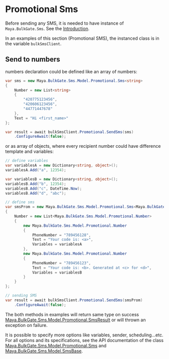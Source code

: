 # Promotional Sms

Before sending any SMS, it is needed to have instance of `Maya.BulkGate.Sms`. See the [Introduction](/articles/intro.md).

In an examples of this section (Promotional SMS), the instanced class is in the variable `bulkSmsClient`.

## Send to numbers

numbers declaration could be defined like an array of numbers:

```c#
var sms = new Maya.BulkGate.Sms.Model.Promotional.Sms<string>
{
    Number = new List<string>
    {
        "420775123456",
        "420606123456",
        "44771447678"
    },
    Text = "Hi <first_name>"
};

var result = await bulkSmsClient.Promotional.SendSms(sms)
    .ConfigureAwait(false);
```

or as array of objects, where every recipient number could have difference template and variables:

```c#
// define variables
var variablesA = new Dictionary<string, object>();
variablesA.Add("a", 12354);

var variablesB = new Dictionary<string, object>();
variablesB.Add("b", 12354);
variablesB.Add("c", DateTime.Now);
variablesB.Add("d", "abc");

// define sms 
var smsProm = new Maya.BulkGate.Sms.Model.Promotional.Sms<Maya.BulkGate.Sms.Model.Promotional.Number>
{
    Number = new List<Maya.BulkGate.Sms.Model.Promotional.Number>
    {
        new Maya.BulkGate.Sms.Model.Promotional.Number
        {
            PhoneNumber = "789456128",
            Text = "Your code is: <a>",
            Variables = variablesA
        },
        new Maya.BulkGate.Sms.Model.Promotional.Number
        {
            PhoneNumber = "789456123",
            Text = "Your code is: <b>. Generated at <c> for <d>",
            Variables = variablesB
        }
    }
};

// sending SMS
var result = await bulkSmsClient.Promotional.SendSms(smsProm)
    .ConfigureAwait(false);
```

The both methods in examples will return same type on success [Maya.BulkGate.Sms.Model.Promotional.SmsResult](/api/Maya.BulkGate.Sms.Model.Promotional.SmsResult.html) or will thrown an exception on failure.

It is possible to specify more options like variables, sender, scheduling...etc.
For all options and its specifications, see the API documentation of the class [Maya.BulkGate.Sms.Model.Promotional.Sms](/api/Maya.BulkGate.Sms.Model.Promotional.Sms.html) and [Maya.BulkGate.Sms.Model.SmsBase](/api/Maya.BulkGate.Sms.Model.SmsBase.html).

